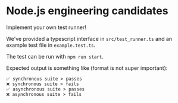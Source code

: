 # Node.js engineering candidates

Implement your own test runner!

We've provided a typescript interface in `src/test_runner.ts` and an example test file in `example.test.ts`.

The test can be run with `npm run start`.

Expected output is something like (format is not super important):

```
✅ synchronous suite > passes
❌ synchronous suite > fails
✅ asynchronous suite > passes
❌ asynchronous suite > fails
```